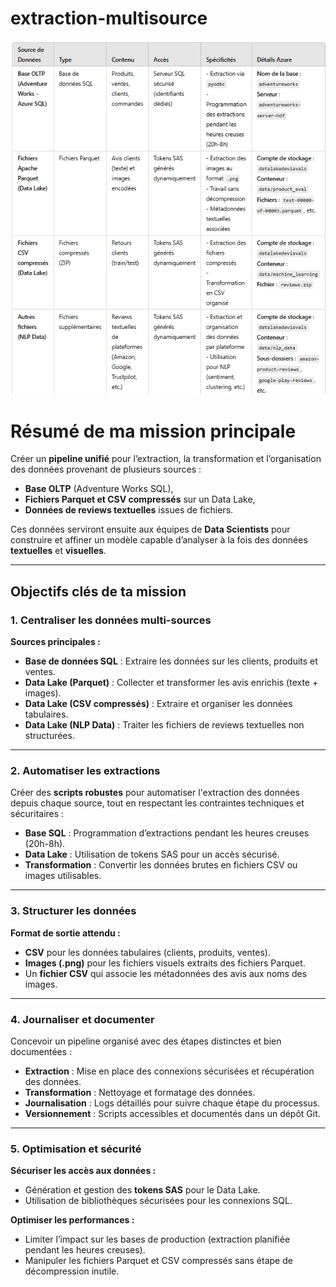 # extraction-multisource
![alt text](image.png)

# Résumé de ma mission principale

Créer un **pipeline unifié** pour l’extraction, la transformation et l’organisation des données provenant de plusieurs sources :

- **Base OLTP** (Adventure Works SQL),
- **Fichiers Parquet et CSV compressés** sur un Data Lake,
- **Données de reviews textuelles** issues de fichiers.

Ces données serviront ensuite aux équipes de **Data Scientists** pour construire et affiner un modèle capable d’analyser à la fois des données **textuelles** et **visuelles**.

---

## Objectifs clés de ta mission

### 1. Centraliser les données multi-sources

**Sources principales :**

- **Base de données SQL** : Extraire les données sur les clients, produits et ventes.
- **Data Lake (Parquet)** : Collecter et transformer les avis enrichis (texte + images).
- **Data Lake (CSV compressés)** : Extraire et organiser les données tabulaires.
- **Data Lake (NLP Data)** : Traiter les fichiers de reviews textuelles non structurées.

---

### 2. Automatiser les extractions

Créer des **scripts robustes** pour automatiser l'extraction des données depuis chaque source, tout en respectant les contraintes techniques et sécuritaires :

- **Base SQL** : Programmation d’extractions pendant les heures creuses (20h-8h).
- **Data Lake** : Utilisation de tokens SAS pour un accès sécurisé.
- **Transformation** : Convertir les données brutes en fichiers CSV ou images utilisables.

---

### 3. Structurer les données

**Format de sortie attendu :**

- **CSV** pour les données tabulaires (clients, produits, ventes).
- **Images (.png)** pour les fichiers visuels extraits des fichiers Parquet.
- Un **fichier CSV** qui associe les métadonnées des avis aux noms des images.

---

### 4. Journaliser et documenter

Concevoir un pipeline organisé avec des étapes distinctes et bien documentées :

- **Extraction** : Mise en place des connexions sécurisées et récupération des données.
- **Transformation** : Nettoyage et formatage des données.
- **Journalisation** : Logs détaillés pour suivre chaque étape du processus.
- **Versionnement** : Scripts accessibles et documentés dans un dépôt Git.

---

### 5. Optimisation et sécurité

**Sécuriser les accès aux données :**

- Génération et gestion des **tokens SAS** pour le Data Lake.
- Utilisation de bibliothèques sécurisées pour les connexions SQL.

**Optimiser les performances :**

- Limiter l’impact sur les bases de production (extraction planifiée pendant les heures creuses).
- Manipuler les fichiers Parquet et CSV compressés sans étape de décompression inutile.

